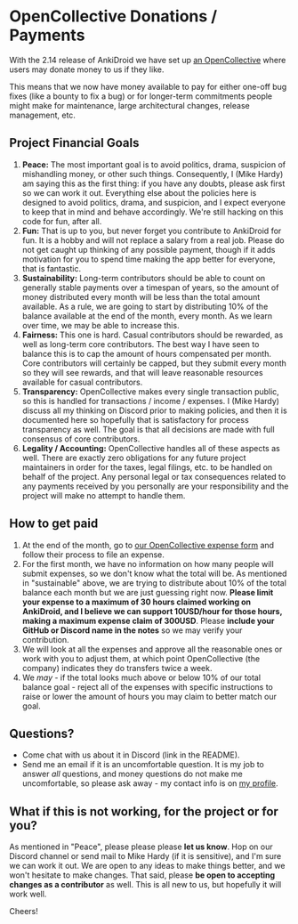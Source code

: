 # OpenCollective Donations / Payments

With the 2.14 release of AnkiDroid we have set up [an OpenCollective](https://opencollective.com/ankidroid) where users may donate money to us if they like.

This means that we now have money available to pay for either one-off bug fixes (like a bounty to fix a bug) or for longer-term commitments people might make for maintenance, large architectural changes, release management, etc.


## Project Financial Goals

1. **Peace:** The most important goal is to avoid politics, drama, suspicion of mishandling money, or other such things. Consequently, I (Mike Hardy) am saying this as the first thing: if you have any doubts, please ask first so we can work it out. Everything else about the policies here is designed to avoid politics, drama, and suspicion, and I expect everyone to keep that in mind and behave accordingly. We're still hacking on this code for fun, after all.
2. **Fun:** That is up to you, but never forget you contribute to AnkiDroid for fun. It is a hobby and will not replace a salary from a real job. Please do not get caught up thinking of any possible payment, though if it adds motivation for you to spend time making the app better for everyone, that is fantastic.
3. **Sustainability:** Long-term contributors should be able to count on generally stable payments over a timespan of years, so the amount of money distributed every month will be less than the total amount available. As a rule, we are going to start by distributing 10% of the balance available at the end of the month, every month. As we learn over time, we may be able to increase this.
4. **Fairness:** This one is hard. Casual contributors should be rewarded, as well as long-term core contributors. The best way I have seen to balance this is to cap the amount of hours compensated per month. Core contributors will certainly be capped, but they submit every month so they will see rewards, and that will leave reasonable resources available for casual contributors.
5. **Transparency:** OpenCollective makes every single transaction public, so this is handled for transactions / income / expenses. I (Mike Hardy) discuss all my thinking on Discord prior to making policies, and then it is documented here so hopefully that is satisfactory for process transparency as well. The goal is that all decisions are made with full consensus of core contributors.
6. **Legality / Accounting:** OpenCollective handles all of these aspects as well. There are exactly zero obligations for any future project maintainers in order for the taxes, legal filings, etc. to be handled on behalf of the project. Any personal legal or tax consequences related to any payments received by you personally are your responsibility and the project will make no attempt to handle them.


## How to get paid

1. At the end of the month, go to [our OpenCollective expense form](https://opencollective.com/ankidroid/expenses/new) and follow their process to file an expense.
2. For the first month, we have no information on how many people will submit expenses, so we don't know what the total will be. As mentioned in "sustainable" above, we are trying to distribute about 10% of the total balance each month but we are just guessing right now. **Please limit your expense to a maximum of 30 hours claimed working on AnkiDroid, and I believe we can support 10USD/hour for those hours, making a maximum expense claim of 300USD**. Please **include your GitHub or Discord name in the notes** so we may verify your contribution.
3. We will look at all the expenses and approve all the reasonable ones or work with you to adjust them, at which point OpenCollective (the company) indicates they do transfers twice a week.
4. We *may* - if the total looks much above or below 10% of our total balance goal - reject all of the expenses with specific instructions to raise or lower the amount of hours you may claim to better match our goal.


## Questions?

- Come chat with us about it in Discord (link in the README).
- Send me an email if it is an uncomfortable question. It is my job to answer *all* questions, and money questions do not make me uncomfortable, so please ask away - my contact info is on [my profile](https://github.com/mikehardy).


## What if this is not working, for the project or for you?

As mentioned in "Peace", please please please **let us know**. Hop on our Discord channel or send mail to Mike Hardy (if it is sensitive), and I'm sure we can work it out. We are open to any ideas to make things better, and we won't hesitate to make changes. That said, please **be open to accepting changes as a contributor** as well. This is all new to us, but hopefully it will work well.

Cheers!
